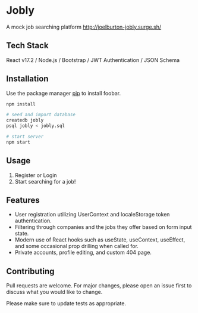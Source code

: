 # Jobly

A mock job searching platform
http://joelburton-jobly.surge.sh/

## Tech Stack
React v17.2 / Node.js / Bootstrap / JWT Authentication / JSON Schema 

## Installation

Use the package manager [pip](https://pip.pypa.io/en/stable/) to install foobar.

```bash
npm install 

# seed and import database
createdb jobly
psql jobly < jobly.sql

# start server
npm start
```

## Usage
1. Register or Login
2. Start searching for a job!

## Features
- User registration utilizing UserContext and localeStorage token authentication.
- Filtering through companies and the jobs they offer based on form input state.
- Modern use of React hooks such as useState, useContext, useEffect, and some occasional prop drilling when called for. 
- Private accounts, profile editing, and custom 404 page. 

## Contributing
Pull requests are welcome. For major changes, please open an issue first to discuss what you would like to change.

Please make sure to update tests as appropriate.
